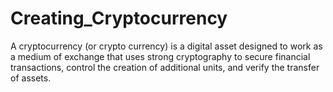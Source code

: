 # Creating_Cryptocurrency
A cryptocurrency (or crypto currency) is a digital asset designed to work as a medium of exchange that uses strong cryptography to secure financial transactions, control the creation of additional units, and verify the transfer of assets.
